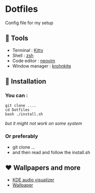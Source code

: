 # Dotfiles

Config file for my setup 

## 🔧 Tools   

- Terminal : [Kitty](https://github.com/kovidgoyal/kitty)   
- Shell : [zsh](https://github.com/ohmyzsh/ohmyzsh)   
- Code editor : [neovim](https://github.com/neovim/neovim)  
- Window manager : [krohnkite](https://store.kde.org/p/1281790/)  


## 🐙 Installation   

###  You can  :  
```
git clone ....  
cd Dotfiles  
bash ./install.sh
``` 
*but it might not work on some system*

### Or preferably   

- git clone ...   
- and then read and follow the install.sh  

## ❤️  Wallpapers and more  

- [KDE audio visualizer](https://github.com/rbn42/panon)  
- [Wallpaper](#)  



